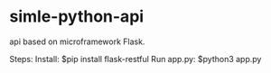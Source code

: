 # simle-python-api
api based on microframework Flask.

Steps:
  Install:
    $pip install flask-restful
  Run app.py:
    $python3 app.py
